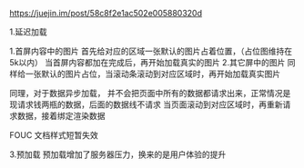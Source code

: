 https://juejin.im/post/58c8f2e1ac502e005880320d

1.延迟加载
>
1.首屏内容中的图片
首先给对应的区域一张默认的图片占着位置，（占位图维持在5k以内）
当首屏内容都加在完成后，再开始加载真实的图片
2.其它屏中的图片
同样给一张默认的图片占位，当滚动条滚动到对应区域时，再开始加载真实图片

同理，对于数据异步加载，
并不会把页面中所有的数据都请求出来，正常情况是现请求钱两瓶的数据，后面的数据线不请求
当页面滚动到对应区域时，再重新请求数据，接着绑定渲染数据


FOUC
文档样式短暂失效


3.预加载
预加载增加了服务器压力，换来的是用户体验的提升